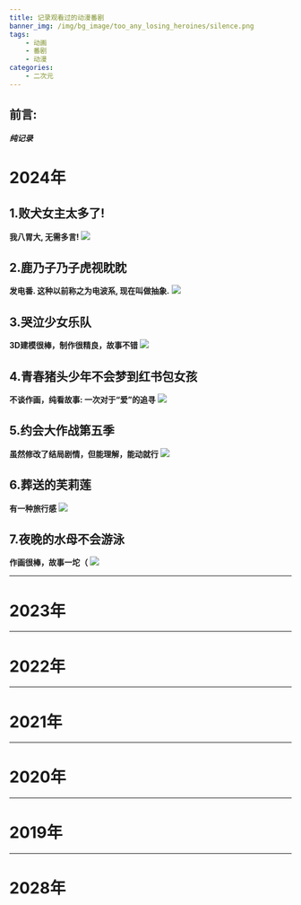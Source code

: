```yaml
---
title: 记录观看过的动漫番剧
banner_img: /img/bg_image/too_any_losing_heroines/silence.png
tags: 
    - 动画
    - 番剧
    - 动漫
categories: 
    - 二次元
---
```


## 前言:
***纯记录***

# 2024年
## 1.败犬女主太多了!
**我八胃大, 无需多言!**
![](https://raw.githubusercontent.com/x-cast-x/x-cast-x.github.io/main/source/img/animepic/too_any_losing_heroines.jpg)

## 2.鹿乃子乃子虎视眈眈
**发电番. 这种以前称之为电波系, 现在叫做抽象.**
![](https://raw.githubusercontent.com/x-cast-x/x-cast-x.github.io/main/source/img/animepic/my_deer_friend_nokotan.png)

## 3.哭泣少女乐队
**3D建模很棒，制作很精良，故事不错**
![](https://raw.githubusercontent.com/x-cast-x/x-cast-x.github.io/main/source/img/animepic/girls_band_cry.png)

## 4.青春猪头少年不会梦到红书包女孩
**不谈作画，纯看故事: 一次对于“爱”的追寻**
![](https://raw.githubusercontent.com/x-cast-x/x-cast-x.github.io/main/source/img/animepic/rascal_does_not_dream_of_a_knapsack_kid.jpg)

## 5.约会大作战第五季
**虽然修改了结局剧情，但能理解，能动就行**
![](https://raw.githubusercontent.com/x-cast-x/x-cast-x.github.io/main/source/img/animepic/date_a_live_5.png)

## 6.葬送的芙莉莲
**有一种旅行感**
![](https://raw.githubusercontent.com/x-cast-x/x-cast-x.github.io/main/source/img/animepic/frieren_beyond_journey's_end.png)

## 7.夜晚的水母不会游泳
**作画很棒，故事一坨（**
![](https://raw.githubusercontent.com/x-cast-x/x-cast-x.github.io/main/source/img/animepic/jellyfish_can't_swim_in_the_night.png)

***

# 2023年

***

# 2022年

***

# 2021年

***

# 2020年

***

# 2019年

***

# 2028年